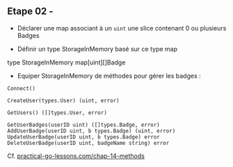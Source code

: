 
## Etape 02 - 

* Déclarer une map associant à un `uint` une slice contenant 0 ou plusieurs Badges

* Définir un type StorageInMemory basé sur ce type map

type StorageInMemory map[uint][]Badge


* Equiper StorageInMemory de méthodes pour gérer les badges :

```
Connect()

CreateUser(types.User) (uint, error)
	
GetUsers() ([]types.User, error)

GetUserBadges(userID uint) ([]types.Badge, error)
AddUserBadge(userID uint, b types.Badge) (uint, error)
UpdateUserBadge(userID uint, b types.Badge) error
DeleteUserBadge(userID uint, badgeName string) error
```

Cf. [practical-go-lessons.com/chap-14-methods](https://www.practical-go-lessons.com/chap-14-methods)

